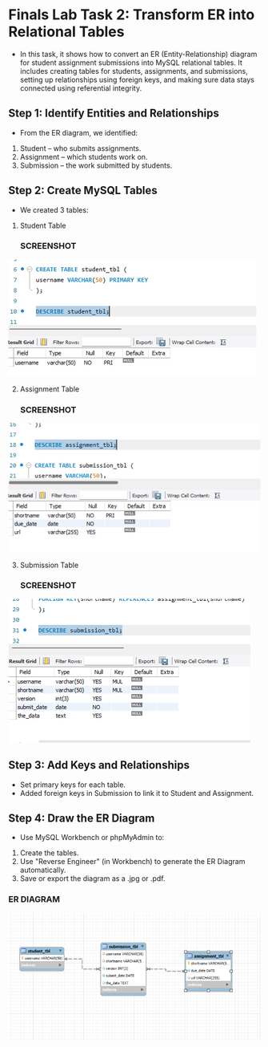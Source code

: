# Finals Lab Task 2: Transform ER into Relational Tables
- In this task, it shows how to convert an ER (Entity-Relationship) diagram for student assignment submissions into MySQL relational tables. It includes creating tables for students, assignments, and submissions, setting up relationships using foreign keys, and making sure data stays connected using referential integrity.
  
## Step 1: Identify Entities and Relationships
- From the ER diagram, we identified:
1. Student – who submits assignments.
2. Assignment – which students work on.
3. Submission – the work submitted by students.

## Step 2: Create MySQL Tables
- We created 3 tables:
1. Student Table
   ### SCREENSHOT
![image alt](https://github.com/natdungca23/EDM-PORTFOLIO/blob/39f84821214091af859b832a8896571562a75ba2/Finals%20Task%202/IMAGES/student.png)

2. Assignment Table
   ### SCREENSHOT
![image alt](https://github.com/natdungca23/EDM-PORTFOLIO/blob/39f84821214091af859b832a8896571562a75ba2/Finals%20Task%202/IMAGES/assign.png)

3. Submission Table
   ### SCREENSHOT
![image alt](https://github.com/natdungca23/EDM-PORTFOLIO/blob/39f84821214091af859b832a8896571562a75ba2/Finals%20Task%202/IMAGES/sub.png)

## Step 3: Add Keys and Relationships
* Set primary keys for each table.
* Added foreign keys in Submission to link it to Student and Assignment.

## Step 4: Draw the ER Diagram
- Use MySQL Workbench or phpMyAdmin to:
1. Create the tables.
2. Use "Reverse Engineer" (in Workbench) to generate the ER Diagram automatically.
3. Save or export the diagram as a .jpg or .pdf.

### ER DIAGRAM
![image alt](https://github.com/natdungca23/EDM-PORTFOLIO/blob/39f84821214091af859b832a8896571562a75ba2/Finals%20Task%202/IMAGES/erd.png)
